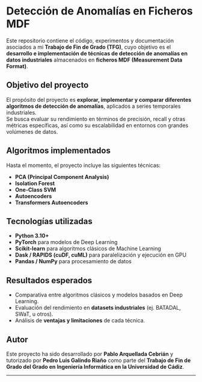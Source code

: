 # Detección de Anomalías en Ficheros MDF

Este repositorio contiene el código, experimentos y documentación asociados a mi **Trabajo de Fin de Grado (TFG)**, cuyo objetivo es el **desarrollo e implementación de técnicas de detección de anomalías en datos industriales** almacenados en **ficheros MDF (Measurement Data Format)**.

## Objetivo del proyecto
El propósito del proyecto es **explorar, implementar y comparar diferentes algoritmos de detección de anomalías**, aplicados a series temporales industriales.  
Se busca evaluar su rendimiento en términos de precisión, recall y otras métricas específicas, así como su escalabilidad en entornos con grandes volúmenes de datos.

## Algoritmos implementados
Hasta el momento, el proyecto incluye las siguientes técnicas:

- **PCA (Principal Component Analysis)**  
- **Isolation Forest**  
- **One-Class SVM**  
- **Autoencoders**  
- **Transformers Autoencoders**

## Tecnologías utilizadas
- **Python 3.10+**
- **PyTorch** para modelos de Deep Learning  
- **Scikit-learn** para algoritmos clásicos de Machine Learning  
- **Dask / RAPIDS (cuDF, cuML)** para paralelización y ejecución en GPU  
- **Pandas / NumPy** para procesamiento de datos


## Resultados esperados
- Comparativa entre algoritmos clásicos y modelos basados en Deep Learning.  
- Evaluación del rendimiento en **datasets industriales** (ej. BATADAL, SWaT, u otros).  
- Análisis de **ventajas y limitaciones** de cada técnica.

## Autor
Este proyecto ha sido desarrollado por **Pablo Arquellada Cebrián** y tutorizado por **Pedro Luis Galindo Riaño** como parte del **Trabajo de Fin de Grado del Grado en Ingeniería Informática en la Universidad de Cádiz**.

---
